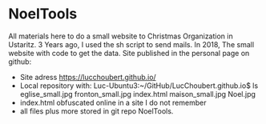 # NoelTools

All materials here to do a small website to Christmas Organization in Ustaritz.
3 Years ago, I used the sh script to send mails.
In 2018, The small website with code to get the data.
Site published in the personal page on github:
- Site adress https://lucchoubert.github.io/
- Local repository with:
Luc-Ubuntu3:~/GitHub/LucChoubert.github.io$ ls
eglise_small.jpg  fronton_small.jpg  index.html  maison_small.jpg  Noel.jpg
- index.html obfuscated online in a site I do not remember
- all files plus more stored in git repo NoelTools.

